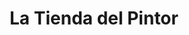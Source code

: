 ---
title: "La Tienda del Pintor"
url: /ciudad-guayana-puerto-ordaz/la-tienda-del-pintor-avenida-las-americas/
shop: Farben
---